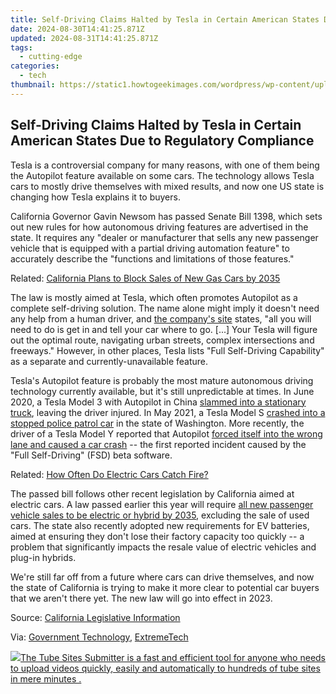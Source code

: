 ```yaml
---
title: Self-Driving Claims Halted by Tesla in Certain American States Due to Regulatory Compliance
date: 2024-08-30T14:41:25.871Z
updated: 2024-08-31T14:41:25.871Z
tags:
  - cutting-edge
categories:
  - tech
thumbnail: https://static1.howtogeekimages.com/wordpress/wp-content/uploads/2022/09/shutterstock_593728589.jpg
---
```


## Self-Driving Claims Halted by Tesla in Certain American States Due to Regulatory Compliance

Tesla is a controversial company for many reasons, with one of them being the Autopilot feature available on some cars. The technology allows Tesla cars to mostly drive themselves with mixed results, and now one US state is changing how Tesla explains it to buyers.

 California Governor Gavin Newsom has passed Senate Bill 1398, which sets out new rules for how autonomous driving features are advertised in the state. It requires any "dealer or manufacturer that sells any new passenger vehicle that is equipped with a partial driving automation feature" to accurately describe the "functions and limitations of those features."

Related: [California Plans to Block Sales of New Gas Cars by 2035](https://article-posts.techidaily.com/new-2024-approved-reddits-golden-threads-a-commendable-collection-top-10/) 

 The law is mostly aimed at Tesla, which often promotes Autopilot as a complete self-driving solution. The name alone might imply it doesn't need any help from a human driver, and [the company's site](https://www.tesla.com/autopilot) states, "all you will need to do is get in and tell your car where to go. \[...\] Your Tesla will figure out the optimal route, navigating urban streets, complex intersections and freeways." However, in other places, Tesla lists "Full Self-Driving Capability" as a separate and currently-unavailable feature.

 Tesla's Autopilot feature is probably the most mature autonomous driving technology currently available, but it's still unpredictable at times. In June 2020, a Tesla Model 3 with Autopilot in China [slammed into a stationary truck](https://www.motortrend.com/news/tesla-model-3-crash-taiwan-autopilot-accident/), leaving the driver injured. In May 2021, a Tesla Model S [crashed into a stopped police patrol car](https://komonews.com/news/local/tesla-on-autopilot-slams-into-snohomish-county-deputys-car) in the state of Washington. More recently, the driver of a Tesla Model Y reported that Autopilot [forced itself into the wrong lane and caused a car crash](https://www.theverge.com/2021/11/12/22778135/tesla-full-self-driving-beta-crash-fsd-california) \-- the first reported incident caused by the "Full Self-Driving" (FSD) beta software.

Related: [How Often Do Electric Cars Catch Fire?](https://screen-video-capture.techidaily.com/new-unified-webcamscreen-capture-strategies-for-2024/) 

 The passed bill follows other recent legislation by California aimed at electric cars. A law passed earlier this year will require [all new passenger vehicle sales to be electric or hybrid by 2035](https://article-posts.techidaily.com/new-2024-approved-reddits-golden-threads-a-commendable-collection-top-10/), excluding the sale of used cars. The state also recently adopted new requirements for EV batteries, aimed at ensuring they don't lose their factory capacity too quickly -- a problem that significantly impacts the resale value of electric vehicles and plug-in hybrids.

 We're still far off from a future where cars can drive themselves, and now the state of California is trying to make it more clear to potential car buyers that we aren't there yet. The new law will go into effect in 2023.

 Source: [California Legislative Information](https://leginfo.legislature.ca.gov/faces/billTextClient.xhtml?bill%5Fid=202120220SB1398) 

 Via: [Government Technology](https://www.govtech.com/policy/new-california-law-bans-tesla-from-advertising-as-fully-self-driving), [ExtremeTech](https://www.extremetech.com/extreme/341784-california-bans-tesla-from-calling-its-software-full-self-driving)

<ins class="adsbygoogle"
     style="display:block"
     data-ad-format="autorelaxed"
     data-ad-client="ca-pub-7571918770474297"
     data-ad-slot="1223367746"></ins>



<ins class="adsbygoogle"
     style="display:block"
     data-ad-client="ca-pub-7571918770474297"
     data-ad-slot="8358498916"
     data-ad-format="auto"
     data-full-width-responsive="true"></ins>



<!-- affiliate ads begin -->
<a href="https://secure.2checkout.com/order/checkout.php?PRODS=4531356&QTY=1&AFFILIATE=108875&CART=1"><img src="https://secure.avangate.com/images/merchant/8fdd149fcaa7058caccc9c4ad5b0d89a/products/tss-box.JPG" border="0">The Tube Sites Submitter is a fast and efficient tool for anyone who needs to upload videos quickly, easily and automatically to hundreds of tube sites in mere minutes . </a>
<!-- affiliate ads end -->